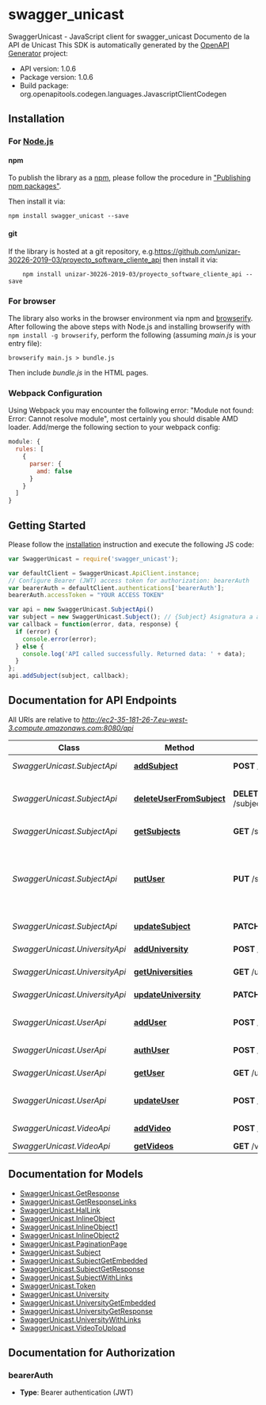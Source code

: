 # swagger_unicast

SwaggerUnicast - JavaScript client for swagger_unicast
Documento de la API de Unicast
This SDK is automatically generated by the [OpenAPI Generator](https://openapi-generator.tech) project:

- API version: 1.0.6
- Package version: 1.0.6
- Build package: org.openapitools.codegen.languages.JavascriptClientCodegen

## Installation

### For [Node.js](https://nodejs.org/)

#### npm

To publish the library as a [npm](https://www.npmjs.com/), please follow the procedure in ["Publishing npm packages"](https://docs.npmjs.com/getting-started/publishing-npm-packages).

Then install it via:

```shell
npm install swagger_unicast --save
```

#### git

If the library is hosted at a git repository, e.g.https://github.com/unizar-30226-2019-03/proyecto_software_cliente_api
then install it via:

```shell
    npm install unizar-30226-2019-03/proyecto_software_cliente_api --save
```

### For browser

The library also works in the browser environment via npm and [browserify](http://browserify.org/). After following
the above steps with Node.js and installing browserify with `npm install -g browserify`,
perform the following (assuming *main.js* is your entry file):

```shell
browserify main.js > bundle.js
```

Then include *bundle.js* in the HTML pages.

### Webpack Configuration

Using Webpack you may encounter the following error: "Module not found: Error:
Cannot resolve module", most certainly you should disable AMD loader. Add/merge
the following section to your webpack config:

```javascript
module: {
  rules: [
    {
      parser: {
        amd: false
      }
    }
  ]
}
```

## Getting Started

Please follow the [installation](#installation) instruction and execute the following JS code:

```javascript
var SwaggerUnicast = require('swagger_unicast');

var defaultClient = SwaggerUnicast.ApiClient.instance;
// Configure Bearer (JWT) access token for authorization: bearerAuth
var bearerAuth = defaultClient.authentications['bearerAuth'];
bearerAuth.accessToken = "YOUR ACCESS TOKEN"

var api = new SwaggerUnicast.SubjectApi()
var subject = new SwaggerUnicast.Subject(); // {Subject} Asignatura a añadir
var callback = function(error, data, response) {
  if (error) {
    console.error(error);
  } else {
    console.log('API called successfully. Returned data: ' + data);
  }
};
api.addSubject(subject, callback);

```

## Documentation for API Endpoints

All URIs are relative to *http://ec2-35-181-26-7.eu-west-3.compute.amazonaws.com:8080/api*

Class | Method | HTTP request | Description
------------ | ------------- | ------------- | -------------
*SwaggerUnicast.SubjectApi* | [**addSubject**](docs/SubjectApi.md#addSubject) | **POST** /subjects | Crear nueva asignatura
*SwaggerUnicast.SubjectApi* | [**deleteUserFromSubject**](docs/SubjectApi.md#deleteUserFromSubject) | **DELETE** /subjects/{subject_id}/users/{user_id} | Elimina el usuario de la relacion con asignatura
*SwaggerUnicast.SubjectApi* | [**getSubjects**](docs/SubjectApi.md#getSubjects) | **GET** /subjects | Lista de asignaturas
*SwaggerUnicast.SubjectApi* | [**putUser**](docs/SubjectApi.md#putUser) | **PUT** /subjects/{id}/users | Relacionar un usuario con una asignatura (tanto profesores como alumnos)
*SwaggerUnicast.SubjectApi* | [**updateSubject**](docs/SubjectApi.md#updateSubject) | **PATCH** /subjects/{id} | Actualizar una asignatura
*SwaggerUnicast.UniversityApi* | [**addUniversity**](docs/UniversityApi.md#addUniversity) | **POST** /universities | Crear nueva universidad
*SwaggerUnicast.UniversityApi* | [**getUniversities**](docs/UniversityApi.md#getUniversities) | **GET** /universities | Lista de universidades
*SwaggerUnicast.UniversityApi* | [**updateUniversity**](docs/UniversityApi.md#updateUniversity) | **PATCH** /universities/{id} | Actualizar una universidad
*SwaggerUnicast.UserApi* | [**addUser**](docs/UserApi.md#addUser) | **POST** /public/register | Registro de un nuevo usuario en el sistema
*SwaggerUnicast.UserApi* | [**authUser**](docs/UserApi.md#authUser) | **POST** /public/authenticate | Autentificacion de usuarios
*SwaggerUnicast.UserApi* | [**getUser**](docs/UserApi.md#getUser) | **GET** /users/{id} | Obtener un usuario
*SwaggerUnicast.UserApi* | [**updateUser**](docs/UserApi.md#updateUser) | **POST** /users/update | Actualizacion de un usuario en el sistema
*SwaggerUnicast.VideoApi* | [**addVideo**](docs/VideoApi.md#addVideo) | **POST** /upload/video | Subida de un nuevo video
*SwaggerUnicast.VideoApi* | [**getVideos**](docs/VideoApi.md#getVideos) | **GET** /videos | Lista de videos


## Documentation for Models

 - [SwaggerUnicast.GetResponse](docs/GetResponse.md)
 - [SwaggerUnicast.GetResponseLinks](docs/GetResponseLinks.md)
 - [SwaggerUnicast.HalLink](docs/HalLink.md)
 - [SwaggerUnicast.InlineObject](docs/InlineObject.md)
 - [SwaggerUnicast.InlineObject1](docs/InlineObject1.md)
 - [SwaggerUnicast.InlineObject2](docs/InlineObject2.md)
 - [SwaggerUnicast.PaginationPage](docs/PaginationPage.md)
 - [SwaggerUnicast.Subject](docs/Subject.md)
 - [SwaggerUnicast.SubjectGetEmbedded](docs/SubjectGetEmbedded.md)
 - [SwaggerUnicast.SubjectGetResponse](docs/SubjectGetResponse.md)
 - [SwaggerUnicast.SubjectWithLinks](docs/SubjectWithLinks.md)
 - [SwaggerUnicast.Token](docs/Token.md)
 - [SwaggerUnicast.University](docs/University.md)
 - [SwaggerUnicast.UniversityGetEmbedded](docs/UniversityGetEmbedded.md)
 - [SwaggerUnicast.UniversityGetResponse](docs/UniversityGetResponse.md)
 - [SwaggerUnicast.UniversityWithLinks](docs/UniversityWithLinks.md)
 - [SwaggerUnicast.VideoToUpload](docs/VideoToUpload.md)


## Documentation for Authorization



### bearerAuth

- **Type**: Bearer authentication (JWT)


